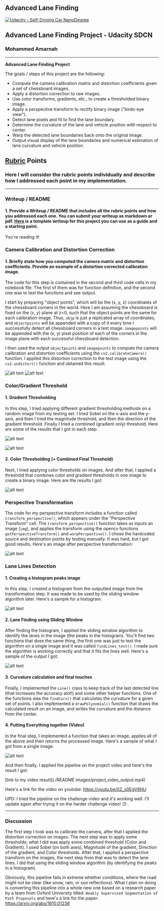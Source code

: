## Advanced Lane Finding
[![Udacity - Self-Driving Car NanoDegree](https://s3.amazonaws.com/udacity-sdc/github/shield-carnd.svg)](http://www.udacity.com/drive)

## Advanced Lane Finding Project - Udacity SDCN

### Mohammed Amarnah

---

**Advanced Lane Finding Project**

The goals / steps of this project are the following:

* Compute the camera calibration matrix and distortion coefficients given a set of chessboard images.
* Apply a distortion correction to raw images.
* Use color transforms, gradients, etc., to create a thresholded binary image.
* Apply a perspective transform to rectify binary image ("birds-eye view").
* Detect lane pixels and fit to find the lane boundary.
* Determine the curvature of the lane and vehicle position with respect to center.
* Warp the detected lane boundaries back onto the original image.
* Output visual display of the lane boundaries and numerical estimation of lane curvature and vehicle position.

[//]: # (Image References)

[image1]: ./README-images/Originalcal.png "Original Chessboard"
[image2]: ./README-images/Processedcal.png "Undistorted Chessboard"
[image3]: ./README-images/download.png "Original Image"
[image4]: ./README-images/download-1.png "Different Gradient Thresholding methods"
[image5]: ./README-images/download-2.png "Color Thresholding(left), and Combined Thresholding(right)"
[image6]: ./README-images/download-3.png "Perspective Transformation"
[image7]: ./README-images/download-4.png "Histogram"
[image8]: ./README-images/download-5.png "Line Detection"
[image9]: ./README-images/download-6.png "Final Pipeline (shows polynomial fitting)"
[video1]: ./project_video_output.mp4 "Output Video"

## [Rubric](https://review.udacity.com/#!/rubrics/571/view) Points

### Here I will consider the rubric points individually and describe how I addressed each point in my implementation.  

---

### Writeup / README

#### 1. Provide a Writeup / README that includes all the rubric points and how you addressed each one.  You can submit your writeup as markdown or pdf.  [Here](https://github.com/udacity/CarND-Advanced-Lane-Lines/blob/master/writeup_template.md) is a template writeup for this project you can use as a guide and a starting point.  

You're reading it!

### Camera Calibration and Distortion Correction

#### 1. Briefly state how you computed the camera matrix and distortion coefficients. Provide an example of a distortion corrected calibration image.

The code for this step is contained in the second and third code cells in my notebook file. The first of them was for function definition, and the second one was to test the functions and see output.

I start by preparing "object points", which will be the (x, y, z) coordinates of the chessboard corners in the world. Here I am assuming the chessboard is fixed on the (x, y) plane at z=0, such that the object points are the same for each calibration image.  Thus, `objp` is just a replicated array of coordinates, and `objectpoints` will be appended with a copy of it every time I successfully detect all chessboard corners in a test image.  `imagepoints` will be appended with the (x, y) pixel position of each of the corners in the image plane with each successful chessboard detection.  

I then used the output `objectpoints` and `imagepoints` to compute the camera calibration and distortion coefficients using the `cv2.calibrateCamera()` function.  I applied this distortion correction to the test image using the `cv2.undistort()` function and obtained this result: 

![alt text][image1]
![alt text][image2]

### Color/Gradient Threshold

#### 1. Gradient Thresholding
In this step, I tried applying different gradient thresholding methods on a random image from my testing set. I tried Sobel on the x-axis and the y-axis, and then I tried the magnitude threshold, and then the direction of the gradient threshold. 
Finally I tried a combined (gradient only) threshold. Here are some of the results that I got in each step:

![alt text][image3]

![alt text][image4]

#### 2. Color Thresholding (+ Combined Final Threshold)
Next, I tried applying color thresholds on images. And after that, I applied a threshold that combines color and gradient thresholds in one image to create a binary image. Here are the results I got:

![alt text][image5]

### Perspective Transformation
The code for my perspective transform includes a function called `transform_perspective()`, which appears under the "Perspective Transform" cell. The `transform_perspective()` function takes as inputs an image (`img`), and applies the transform using the opencv functions `getPerspectiveTransform()` and `warpPerspective()`. I chose the hardcoded source and destination points by testing manually. It was hard, but I got good results. Here's an image after perspective transformation:

![alt text][image6]

### Lane Lines Detection

#### 1. Creating a histogram peaks image

In this step, I created a histogram from the outputted image from the transformation step. It was made to be used by the sliding window algorithm later. Here's a sample for a histogram:

![alt text][image7]

#### 2. Lane Finding using Sliding Window

After finding the histogram, I applied the sliding window algorithm to identify the lanes in the image (the peaks in the histogram). You'll find two functions that does the same thing, the first one was just to test the algorithm on a single image and it was called `findLines_test()`. I made sure the algorithm is working correctly and that it fits the lines well. Here's a sample of the output I got: 

![alt text][image8] 

#### 3. Curvature calculation and final touches

Finally, I implemented the `Line()` class to keep track of the last detected line (that increases the accuracy alot!) and some other helper functions. One of the functions was the `findCurv()` that calculates the curvature for a given set of points. I also implemented a `drawPolynomial()` function that draws the calculated result on an image, and writes the curvature and the distance from the center.

#### 4. Putting Everything together (Video)

In the final step, I implemented a function that takes an image, applies all of the above and then returns the processed image. Here's a sample of what I got from a single image:

![alt text][image9]

And then finally, I applied the pipeline on the project video and here's the result I got:

[link to my video result](./README images/project_video_output.mp4)

Here's a link for the video on youtube:
https://youtu.be/0Z_x0EgV8HU

UPD: I tried the pipeline on the challenge video and it's working well. I'll update again after trying it on the harder challenge video! :D .

---

### Discussion

The first step I took was to calibrate the camera, after that I applied the distortion correction on images. The next step was to apply some thresholds; what I did was apply some combined threshold (Color and Gradient). I used Sobel (on both axes), Magnitude of the gradient, Direction of the gradient, and Color thresholds. 
After that, I applied a perspective transform on the images, the next step from that was to detect the lane lines. I did that using the sliding window algorithm (by identifying the peaks in a histogram).

Obviously, this pipeline fails in extreme whether conditions, where the road might not be clear (like snow, rain, or sun reflections). What I plan on doing is converting this pipeline into a whole new one based on a research paper by a team from Oxford University titled: 
`Weakly Supervised Segmentation of Path Proposals`
and here's a link for the paper: 
https://arxiv.org/abs/1610.01238
